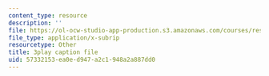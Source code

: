 ```yaml
---
content_type: resource
description: ''
file: https://ol-ocw-studio-app-production.s3.amazonaws.com/courses/res-10-s95-physics-of-covid-19-transmission-fall-2020/57332153ea0ed947a2c1948a2a887dd0_t4P_zSJbods.srt
file_type: application/x-subrip
resourcetype: Other
title: 3play caption file
uid: 57332153-ea0e-d947-a2c1-948a2a887dd0
---
```

